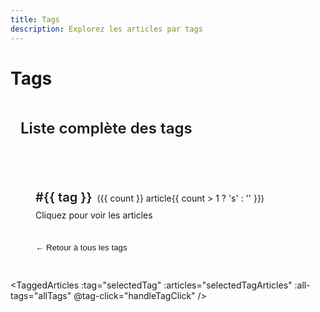```yaml
---
title: Tags
description: Explorez les articles par tags
---
```


# Tags

<script setup>
import { ref, onMounted, computed } from 'vue'
import { useArticles } from '../.vitepress/theme/composables/useArticles'

const { loadArticles, getAllTags, getArticlesByTag, articles } = useArticles()

const allTags = getAllTags()
const selectedTag = ref('')
const showTaggedArticles = ref(false)

onMounted(async () => {
  await loadArticles()
  
  // Vérifier si un tag est passé en paramètre d'URL
  const urlParams = new URLSearchParams(window.location.search)
  const tagParam = urlParams.get('tag')
  
  if (tagParam) {
    handleTagClick(tagParam)
  }
})

const selectedTagArticles = computed(() => {
  if (!selectedTag.value) return []
  return getArticlesByTag(selectedTag.value).value
})

const handleTagClick = (tag) => {
  selectedTag.value = tag
  showTaggedArticles.value = true
  
  // Smooth scroll vers la section des articles
  setTimeout(() => {
    const element = document.getElementById('tagged-articles-section')
    if (element) {
      element.scrollIntoView({ behavior: 'smooth' })
    }
  }, 100)
}

const backToAllTags = () => {
  selectedTag.value = ''
  showTaggedArticles.value = false
  
  // Scroll vers le haut
  window.scrollTo({ top: 0, behavior: 'smooth' })
}

const sortedTagEntries = computed(() => {
  return Object.entries(allTags.value)
    .sort(([,a], [,b]) => b - a) // Tri par nombre d'articles décroissant
})
</script>

<div class="tags-overview" v-show="!showTaggedArticles">
  <TagCloud 
    :tags="allTags" 
    title="Tous les tags"
    :max-tags="50"
    sort-by="count"
    @tag-click="handleTagClick"
  />

  <div class="tags-list-section">
    <h2>Liste complète des tags</h2>
    <div class="tags-list">
    <div 
      v-for="[tag, count] in sortedTagEntries" 
      :key="tag" 
      class="tag-section"
      @click="handleTagClick(tag)"
    >
      <h3 class="tag-title">
        #{{ tag }} 
        <span class="tag-count">({{ count }} article{{ count > 1 ? 's' : '' }})</span>
      </h3>
      <p class="tag-preview">
        Cliquez pour voir les articles
      </p>
    </div>
  </div>
</div>
</div>

<div id="tagged-articles-section" v-show="showTaggedArticles">
  <div class="back-navigation">
    <button @click="backToAllTags" class="back-btn">
      ← Retour à tous les tags
    </button>
  </div>
  
  <TaggedArticles 
    :tag="selectedTag"
    :articles="selectedTagArticles"
    :all-tags="allTags"
    @tag-click="handleTagClick"
  />
</div>

<style scoped>
.tags-overview {
  max-width: 1200px;
  margin: 0 auto;
  padding: 0 1rem;
}

.tags-list-section h2 {
  margin-top: 3rem;
  margin-bottom: 2rem;
  font-size: 1.5rem;
  font-weight: 600;
  color: var(--vp-c-text-1);
}

.tags-list {
  display: grid;
  grid-template-columns: repeat(auto-fit, minmax(300px, 1fr));
  gap: 1.5rem;
}

.tag-section {
  padding: 1.5rem;
  background: var(--vp-c-bg-soft);
  border-radius: 12px;
  border: 1px solid var(--vp-c-divider);
  cursor: pointer;
  transition: all 0.3s ease;
}

.tag-section:hover {
  transform: translateY(-4px);
  box-shadow: 0 8px 24px rgba(0, 0, 0, 0.08);
  border-color: var(--vp-c-brand);
}

.tag-title {
  font-size: 1.25rem;
  font-weight: 600;
  color: var(--vp-c-text-1);
  display: flex;
  align-items: baseline;
  gap: 0.5rem;
  margin-bottom: 0.5rem;
}

.tag-count {
  font-size: 0.875rem;
  font-weight: 400;
  color: var(--vp-c-text-3);
}

.tag-preview {
  font-size: 0.875rem;
  color: var(--vp-c-text-2);
  margin: 0;
}

.back-navigation {
  max-width: 1200px;
  margin: 0 auto 2rem auto;
  padding: 0 1rem;
}

.back-btn {
  display: inline-flex;
  align-items: center;
  gap: 0.5rem;
  padding: 0.75rem 1.5rem;
  background: var(--vp-c-bg-soft);
  border: 1px solid var(--vp-c-divider);
  border-radius: 8px;
  color: var(--vp-c-text-1);
  font-weight: 500;
  cursor: pointer;
  transition: all 0.2s ease;
  text-decoration: none;
}

.back-btn:hover {
  background: var(--vp-c-brand-soft);
  border-color: var(--vp-c-brand);
  color: var(--vp-c-brand);
  transform: translateX(-2px);
}

@media (max-width: 768px) {
  .tags-list {
    grid-template-columns: 1fr;
    gap: 1rem;
  }
  
  .tag-section {
    padding: 1rem;
  }
}
</style>